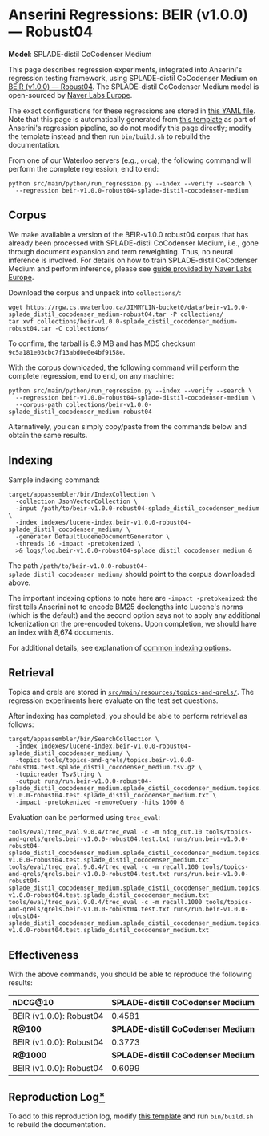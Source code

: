 # Anserini Regressions: BEIR (v1.0.0) &mdash; Robust04

**Model**: SPLADE-distil CoCodenser Medium

This page describes regression experiments, integrated into Anserini's regression testing framework, using SPLADE-distil CoCodenser Medium on [BEIR (v1.0.0) &mdash; Robust04](http://beir.ai/).
The SPLADE-distil CoCodenser Medium model is open-sourced by [Naver Labs Europe](https://europe.naverlabs.com/research/machine-learning-and-optimization/splade-models).

The exact configurations for these regressions are stored in [this YAML file](../src/main/resources/regression/beir-v1.0.0-robust04-splade-distil-cocodenser-medium.yaml).
Note that this page is automatically generated from [this template](../src/main/resources/docgen/templates/beir-v1.0.0-robust04-splade-distil-cocodenser-medium.template) as part of Anserini's regression pipeline, so do not modify this page directly; modify the template instead and then run `bin/build.sh` to rebuild the documentation.

From one of our Waterloo servers (e.g., `orca`), the following command will perform the complete regression, end to end:

```
python src/main/python/run_regression.py --index --verify --search \
  --regression beir-v1.0.0-robust04-splade-distil-cocodenser-medium
```

## Corpus

We make available a version of the BEIR-v1.0.0 robust04 corpus that has already been processed with SPLADE-distil CoCodenser Medium, i.e., gone through document expansion and term reweighting.
Thus, no neural inference is involved.
For details on how to train SPLADE-distil CoCodenser Medium and perform inference, please see [guide provided by Naver Labs Europe](https://github.com/naver/splade/tree/main/anserini_evaluation).

Download the corpus and unpack into `collections/`:

```
wget https://rgw.cs.uwaterloo.ca/JIMMYLIN-bucket0/data/beir-v1.0.0-splade_distil_cocodenser_medium-robust04.tar -P collections/
tar xvf collections/beir-v1.0.0-splade_distil_cocodenser_medium-robust04.tar -C collections/
```

To confirm, the tarball is 8.9 MB and has MD5 checksum `9c5a181e03cbc7f13abd0e0e4bf9158e`.

With the corpus downloaded, the following command will perform the complete regression, end to end, on any machine:

```
python src/main/python/run_regression.py --index --verify --search \
  --regression beir-v1.0.0-robust04-splade-distil-cocodenser-medium \
  --corpus-path collections/beir-v1.0.0-splade_distil_cocodenser_medium-robust04
```

Alternatively, you can simply copy/paste from the commands below and obtain the same results.

## Indexing

Sample indexing command:

```
target/appassembler/bin/IndexCollection \
  -collection JsonVectorCollection \
  -input /path/to/beir-v1.0.0-robust04-splade_distil_cocodenser_medium \
  -index indexes/lucene-index.beir-v1.0.0-robust04-splade_distil_cocodenser_medium/ \
  -generator DefaultLuceneDocumentGenerator \
  -threads 16 -impact -pretokenized \
  >& logs/log.beir-v1.0.0-robust04-splade_distil_cocodenser_medium &
```

The path `/path/to/beir-v1.0.0-robust04-splade_distil_cocodenser_medium/` should point to the corpus downloaded above.

The important indexing options to note here are `-impact -pretokenized`: the first tells Anserini not to encode BM25 doclengths into Lucene's norms (which is the default) and the second option says not to apply any additional tokenization on the pre-encoded tokens.
Upon completion, we should have an index with 8,674 documents.

For additional details, see explanation of [common indexing options](common-indexing-options.md).

## Retrieval

Topics and qrels are stored in [`src/main/resources/topics-and-qrels/`](../src/main/resources/topics-and-qrels/).
The regression experiments here evaluate on the test set questions.

After indexing has completed, you should be able to perform retrieval as follows:

```
target/appassembler/bin/SearchCollection \
  -index indexes/lucene-index.beir-v1.0.0-robust04-splade_distil_cocodenser_medium/ \
  -topics tools/topics-and-qrels/topics.beir-v1.0.0-robust04.test.splade_distil_cocodenser_medium.tsv.gz \
  -topicreader TsvString \
  -output runs/run.beir-v1.0.0-robust04-splade_distil_cocodenser_medium.splade_distil_cocodenser_medium.topics.beir-v1.0.0-robust04.test.splade_distil_cocodenser_medium.txt \
  -impact -pretokenized -removeQuery -hits 1000 &
```

Evaluation can be performed using `trec_eval`:

```
tools/eval/trec_eval.9.0.4/trec_eval -c -m ndcg_cut.10 tools/topics-and-qrels/qrels.beir-v1.0.0-robust04.test.txt runs/run.beir-v1.0.0-robust04-splade_distil_cocodenser_medium.splade_distil_cocodenser_medium.topics.beir-v1.0.0-robust04.test.splade_distil_cocodenser_medium.txt
tools/eval/trec_eval.9.0.4/trec_eval -c -m recall.100 tools/topics-and-qrels/qrels.beir-v1.0.0-robust04.test.txt runs/run.beir-v1.0.0-robust04-splade_distil_cocodenser_medium.splade_distil_cocodenser_medium.topics.beir-v1.0.0-robust04.test.splade_distil_cocodenser_medium.txt
tools/eval/trec_eval.9.0.4/trec_eval -c -m recall.1000 tools/topics-and-qrels/qrels.beir-v1.0.0-robust04.test.txt runs/run.beir-v1.0.0-robust04-splade_distil_cocodenser_medium.splade_distil_cocodenser_medium.topics.beir-v1.0.0-robust04.test.splade_distil_cocodenser_medium.txt
```

## Effectiveness

With the above commands, you should be able to reproduce the following results:

| **nDCG@10**                                                                                                  | **SPLADE-distill CoCodenser Medium**|
|:-------------------------------------------------------------------------------------------------------------|-----------|
| BEIR (v1.0.0): Robust04                                                                                      | 0.4581    |
| **R@100**                                                                                                    | **SPLADE-distill CoCodenser Medium**|
| BEIR (v1.0.0): Robust04                                                                                      | 0.3773    |
| **R@1000**                                                                                                   | **SPLADE-distill CoCodenser Medium**|
| BEIR (v1.0.0): Robust04                                                                                      | 0.6099    |


## Reproduction Log[*](reproducibility.md)

To add to this reproduction log, modify [this template](../src/main/resources/docgen/templates/beir-v1.0.0-robust04-splade-distil-cocodenser-medium.template) and run `bin/build.sh` to rebuild the documentation.
